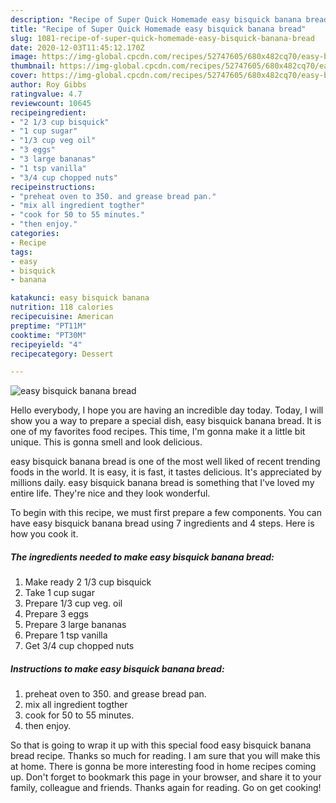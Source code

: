 ```yaml
---
description: "Recipe of Super Quick Homemade easy bisquick banana bread"
title: "Recipe of Super Quick Homemade easy bisquick banana bread"
slug: 1081-recipe-of-super-quick-homemade-easy-bisquick-banana-bread
date: 2020-12-03T11:45:12.170Z
image: https://img-global.cpcdn.com/recipes/52747605/680x482cq70/easy-bisquick-banana-bread-recipe-main-photo.jpg
thumbnail: https://img-global.cpcdn.com/recipes/52747605/680x482cq70/easy-bisquick-banana-bread-recipe-main-photo.jpg
cover: https://img-global.cpcdn.com/recipes/52747605/680x482cq70/easy-bisquick-banana-bread-recipe-main-photo.jpg
author: Roy Gibbs
ratingvalue: 4.7
reviewcount: 10645
recipeingredient:
- "2 1/3 cup bisquick"
- "1 cup sugar"
- "1/3 cup veg oil"
- "3 eggs"
- "3 large bananas"
- "1 tsp vanilla"
- "3/4 cup chopped nuts"
recipeinstructions:
- "preheat oven to 350. and grease bread pan."
- "mix all ingredient togther"
- "cook for 50 to 55 minutes."
- "then enjoy."
categories:
- Recipe
tags:
- easy
- bisquick
- banana

katakunci: easy bisquick banana 
nutrition: 118 calories
recipecuisine: American
preptime: "PT11M"
cooktime: "PT30M"
recipeyield: "4"
recipecategory: Dessert

---
```



![easy bisquick banana bread](https://img-global.cpcdn.com/recipes/52747605/680x482cq70/easy-bisquick-banana-bread-recipe-main-photo.jpg)

Hello everybody, I hope you are having an incredible day today. Today, I will show you a way to prepare a special dish, easy bisquick banana bread. It is one of my favorites food recipes. This time, I'm gonna make it a little bit unique. This is gonna smell and look delicious.

easy bisquick banana bread is one of the most well liked of recent trending foods in the world. It is easy, it is fast, it tastes delicious. It's appreciated by millions daily. easy bisquick banana bread is something that I've loved my entire life. They're nice and they look wonderful.




To begin with this recipe, we must first prepare a few components. You can have easy bisquick banana bread using 7 ingredients and 4 steps. Here is how you cook it.

<!--inarticleads1-->

##### The ingredients needed to make easy bisquick banana bread:

1. Make ready 2 1/3 cup bisquick
1. Take 1 cup sugar
1. Prepare 1/3 cup veg. oil
1. Prepare 3 eggs
1. Prepare 3 large bananas
1. Prepare 1 tsp vanilla
1. Get 3/4 cup chopped nuts




<!--inarticleads2-->

##### Instructions to make easy bisquick banana bread:

1. preheat oven to 350. and grease bread pan.
1. mix all ingredient togther
1. cook for 50 to 55 minutes.
1. then enjoy.




So that is going to wrap it up with this special food easy bisquick banana bread recipe. Thanks so much for reading. I am sure that you will make this at home. There is gonna be more interesting food in home recipes coming up. Don't forget to bookmark this page in your browser, and share it to your family, colleague and friends. Thanks again for reading. Go on get cooking!
